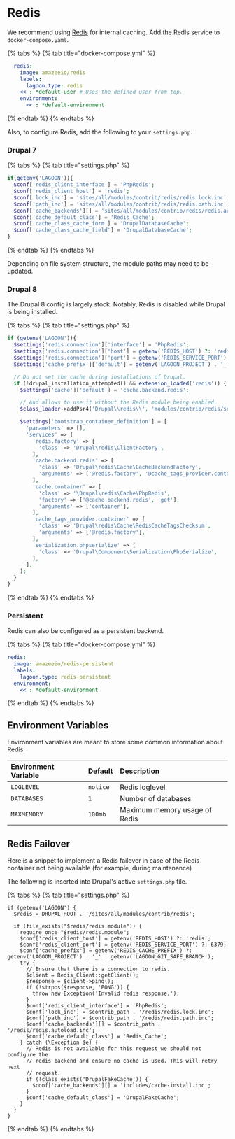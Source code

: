 # Redis

We recommend using [Redis](https://redis.io/) for internal caching. Add the Redis service to `docker-compose.yaml`.

{% tabs %}
{% tab title="docker-compose.yml" %}
```yaml
  redis:
    image: amazeeio/redis
    labels:
      lagoon.type: redis
    << : *default-user # Uses the defined user from top.
    environment:
      << : *default-environment
```
{% endtab %}
{% endtabs %}

Also, to configure Redis, add the following to your `settings.php`.

### Drupal 7

{% tabs %}
{% tab title="settings.php" %}
```php
if(getenv('LAGOON')){
  $conf['redis_client_interface'] = 'PhpRedis';
  $conf['redis_client_host'] = 'redis';
  $conf['lock_inc'] = 'sites/all/modules/contrib/redis/redis.lock.inc';
  $conf['path_inc'] = 'sites/all/modules/contrib/redis/redis.path.inc';
  $conf['cache_backends'][] = 'sites/all/modules/contrib/redis/redis.autoload.inc';
  $conf['cache_default_class'] = 'Redis_Cache';
  $conf['cache_class_cache_form'] = 'DrupalDatabaseCache';
  $conf['cache_class_cache_field'] = 'DrupalDatabaseCache';
}
```
{% endtab %}
{% endtabs %}

Depending on file system structure, the module paths may need to be updated.

### Drupal 8

The Drupal 8 config is largely stock. Notably, Redis is disabled while Drupal is being installed.

{% tabs %}
{% tab title="settings.php" %}
```php
if (getenv('LAGOON')){
  $settings['redis.connection']['interface'] = 'PhpRedis';
  $settings['redis.connection']['host'] = getenv('REDIS_HOST') ?: 'redis';
  $settings['redis.connection']['port'] = getenv('REDIS_SERVICE_PORT') ?: '6379';
  $settings['cache_prefix']['default'] = getenv('LAGOON_PROJECT') . '_' . getenv('LAGOON_GIT_SAFE_BRANCH');

  // Do not set the cache during installations of Drupal.
  if (!drupal_installation_attempted() && extension_loaded('redis')) {
    $settings['cache']['default'] = 'cache.backend.redis';

    // And allows to use it without the Redis module being enabled.
    $class_loader->addPsr4('Drupal\\redis\\', 'modules/contrib/redis/src');

    $settings['bootstrap_container_definition'] = [
      'parameters' => [],
      'services' => [
        'redis.factory' => [
          'class' => 'Drupal\redis\ClientFactory',
        ],
        'cache.backend.redis' => [
          'class' => 'Drupal\redis\Cache\CacheBackendFactory',
          'arguments' => ['@redis.factory', '@cache_tags_provider.container', '@serialization.phpserialize'],
        ],
        'cache.container' => [
          'class' => '\Drupal\redis\Cache\PhpRedis',
          'factory' => ['@cache.backend.redis', 'get'],
          'arguments' => ['container'],
        ],
        'cache_tags_provider.container' => [
          'class' => 'Drupal\redis\Cache\RedisCacheTagsChecksum',
          'arguments' => ['@redis.factory'],
        ],
        'serialization.phpserialize' => [
          'class' => 'Drupal\Component\Serialization\PhpSerialize',
        ],
      ],
    ];
  }
}
```
{% endtab %}
{% endtabs %}

### Persistent

Redis can also be configured as a persistent backend.

{% tabs %}
{% tab title="docker-compose.yml" %}
```yaml
redis:
  image: amazeeio/redis-persistent
  labels:
    lagoon.type: redis-persistent
  environment:
    << : *default-environment
```
{% endtab %}
{% endtabs %}

## Environment Variables

Environment variables are meant to store some common information about Redis.

| Environment Variable | Default | Description |
| :--- | :--- | :--- |
| `LOGLEVEL` | `notice` | Redis loglevel |
| `DATABASES` | `1` | Number of databases |
| `MAXMEMORY` | `100mb` | Maximum memory usage of Redis |

## Redis Failover

Here is a snippet to implement a Redis failover in case of the Redis container not being available \(for example, during maintenance\)

The following is inserted into Drupal's active `settings.php` file. 

{% tabs %}
{% tab title="settings.php" %}
```text
if (getenv('LAGOON') {
  $redis = DRUPAL_ROOT . '/sites/all/modules/contrib/redis';

  if (file_exists("$redis/redis.module")) {
    require_once "$redis/redis.module";
    $conf['redis_client_host'] = getenv('REDIS_HOST') ?: 'redis';
    $conf['redis_client_port'] = getenv('REDIS_SERVICE_PORT') ?: 6379;
    $conf['cache_prefix'] = getenv('REDIS_CACHE_PREFIX') ?: getenv('LAGOON_PROJECT') . '_' . getenv('LAGOON_GIT_SAFE_BRANCH');
    try {
      // Ensure that there is a connection to redis.
      $client = Redis_Client::getClient();
      $response = $client->ping();
      if (!strpos($response, 'PONG')) {
        throw new Exception('Invalid redis response.');
      }
      $conf['redis_client_interface'] = 'PhpRedis';
      $conf['lock_inc'] = $contrib_path . '/redis/redis.lock.inc';
      $conf['path_inc'] = $contrib_path . '/redis/redis.path.inc';
      $conf['cache_backends'][] = $contrib_path . '/redis/redis.autoload.inc';
      $conf['cache_default_class'] = 'Redis_Cache';
    } catch (\Exception $e) {
      // Redis is not available for this request we should not configure the
      // redis backend and ensure no cache is used. This will retry next
      // request.
      if (!class_exists('DrupalFakeCache')) {
        $conf['cache_backends'][] = 'includes/cache-install.inc';
      }
      $conf['cache_default_class'] = 'DrupalFakeCache';
    }
  }
}

```
{% endtab %}
{% endtabs %}

